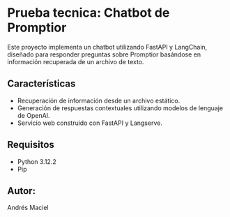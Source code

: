 # Prueba tecnica: Chatbot de Promptior

Este proyecto implementa un chatbot utilizando FastAPI y LangChain, diseñado para responder preguntas sobre Promptior basándose en información recuperada de un archivo de texto.

## Características

- Recuperación de información desde un archivo estático.
- Generación de respuestas contextuales utilizando modelos de lenguaje de OpenAI.
- Servicio web construido con FastAPI y Langserve.

## Requisitos

- Python 3.12.2
- Pip


## Autor:
Andrés Maciel